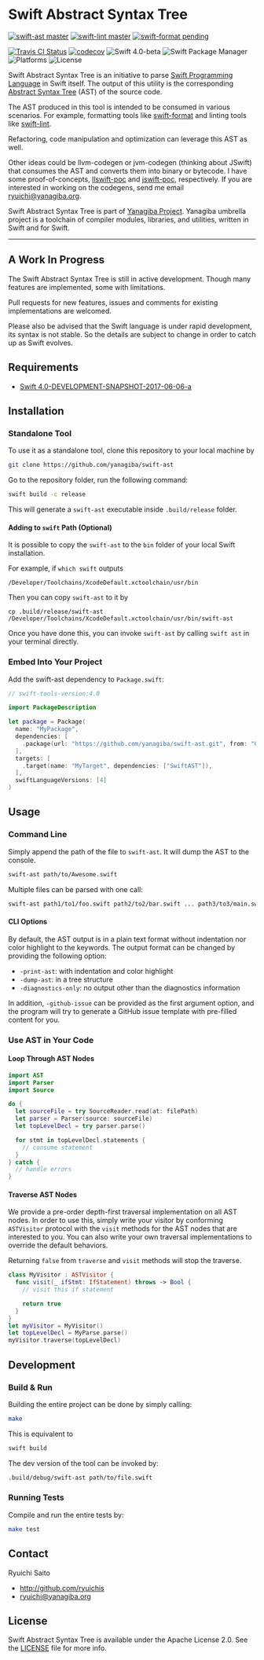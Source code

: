 # Swift Abstract Syntax Tree

[![swift-ast master](https://img.shields.io/badge/swift‐ast-master-C70025.svg)](https://github.com/yanagiba/swift-ast)
[![swift-lint master](https://img.shields.io/badge/swift‐lint-master-C70025.svg)](https://github.com/yanagiba/swift-lint)
[![swift-format pending](https://img.shields.io/badge/swift‐format-pending-C70025.svg)](https://github.com/yanagiba/swift-format)

[![Travis CI Status](https://api.travis-ci.org/yanagiba/swift-ast.svg?branch=master)](https://travis-ci.org/yanagiba/swift-ast)
[![codecov](https://codecov.io/gh/yanagiba/swift-ast/branch/master/graph/badge.svg)](https://codecov.io/gh/yanagiba/swift-ast)
![Swift 4.0-beta](https://img.shields.io/badge/swift-4.0‐beta-brightgreen.svg)
![Swift Package Manager](https://img.shields.io/badge/SPM-ready-orange.svg)
![Platforms](https://img.shields.io/badge/platform-%20Linux%20|%20macOS%20-red.svg)
![License](https://img.shields.io/github/license/yanagiba/swift-ast.svg)


Swift Abstract Syntax Tree is an initiative to parse
[Swift Programming Language](https://swift.org/about/) in Swift itself.
The output of this utility is the corresponding
[Abstract Syntax Tree](https://en.wikipedia.org/wiki/Abstract_syntax_tree) (AST)
of the source code.

The AST produced in this tool is intended to be consumed in various scenarios.
For example, formatting tools like [swift-format](https://github.com/yanagiba/swift-format)
and linting tools like [swift-lint](https://github.com/yanagiba/swift-lint).

Refactoring, code manipulation and optimization can leverage this AST as well.

Other ideas could be llvm-codegen or jvm-codegen (thinking about JSwift) that
consumes the AST and converts them into binary or bytecode.
I have some proof-of-concepts,
[llswift-poc](https://github.com/ryuichis/llswift-poc)
and
[jswift-poc](https://github.com/ryuichis/jswift-poc), respectively.
If you are interested in working on the codegens, send me email ryuichi@yanagiba.org.

Swift Abstract Syntax Tree is part of [Yanagiba Project](http://yanagiba.org).
Yanagiba umbrella project is a toolchain of compiler modules,
libraries, and utilities, written in Swift and for Swift.

* * *

## A Work In Progress

The Swift Abstract Syntax Tree is still in active development.
Though many features are implemented, some with limitations.

Pull requests for new features,
issues and comments for existing implementations are welcomed.

Please also be advised that the Swift language is under rapid development,
its syntax is not stable. So the details are subject to change in order to
catch up as Swift evolves.

## Requirements

- [Swift 4.0-DEVELOPMENT-SNAPSHOT-2017-06-06-a](https://swift.org/download/)

## Installation

### Standalone Tool

To use it as a standalone tool, clone this repository to your local machine by

```bash
git clone https://github.com/yanagiba/swift-ast
```

Go to the repository folder, run the following command:

```bash
swift build -c release
```

This will generate a `swift-ast` executable inside `.build/release` folder.

#### Adding to `swift` Path (Optional)

It is possible to copy the `swift-ast` to the `bin` folder of
your local Swift installation.

For example, if `which swift` outputs

```
/Developer/Toolchains/XcodeDefault.xctoolchain/usr/bin
```

Then you can copy `swift-ast` to it by

```
cp .build/release/swift-ast /Developer/Toolchains/XcodeDefault.xctoolchain/usr/bin/swift-ast
```

Once you have done this, you can invoke `swift-ast` by
calling `swift ast` in your terminal directly.

### Embed Into Your Project

Add the swift-ast dependency to `Package.swift`:

```swift
// swift-tools-version:4.0

import PackageDescription

let package = Package(
  name: "MyPackage",
  dependencies: [
    .package(url: "https://github.com/yanagiba/swift-ast.git", from: "0.3.1")
  ],
  targets: [
    .target(name: "MyTarget", dependencies: ["SwiftAST"]),
  ],
  swiftLanguageVersions: [4]
)
```

## Usage

### Command Line

Simply append the path of the file to `swift-ast`. It will dump the AST to the
console.

```bash
swift-ast path/to/Awesome.swift
```

Multiple files can be parsed with one call:

```bash
swift-ast path1/to1/foo.swift path2/to2/bar.swift ... path3/to3/main.swift
```

#### CLI Options

By default, the AST output is in a plain text format without indentation
nor color highlight to the keywords. The output format can be changed by
providing the following option:

- `-print-ast`: with indentation and color highlight
- `-dump-ast`: in a tree structure
- `-diagnostics-only`: no output other than the diagnostics information

In addition, `-github-issue` can be provided as the first argument option,
and the program will try to generate a GitHub issue template with pre-filled
content for you.

### Use AST in Your Code

#### Loop Through AST Nodes

```swift
import AST
import Parser
import Source

do {
  let sourceFile = try SourceReader.read(at: filePath)
  let parser = Parser(source: sourceFile)
  let topLevelDecl = try parser.parse()

  for stmt in topLevelDecl.statements {
    // consume statement
  }
} catch {
  // handle errors
}
```

#### Traverse AST Nodes

We provide a pre-order depth-first traversal implementation on all AST nodes.
In order to use this, simply write your visitor by conforming `ASTVisitor`
protocol with the `visit` methods for the AST nodes that are interested to you.
You can also write your own traversal implementations
to override the default behaviors.

Returning `false` from `traverse` and `visit` methods will stop the traverse.

```swift
class MyVisitor : ASTVisitor {
  func visit(_ ifStmt: IfStatement) throws -> Bool {
    // visit this if statement

    return true
  }
}
let myVisitor = MyVisitor()
let topLevelDecl = MyParse.parse()
myVisitor.traverse(topLevelDecl)
```

## Development

### Build & Run

Building the entire project can be done by simply calling:

```bash
make
```

This is equivalent to

```bash
swift build
```

The dev version of the tool can be invoked by:

```bash
.build/debug/swift-ast path/to/file.swift
```

### Running Tests

Compile and run the entire tests by:

```bash
make test
```

## Contact

Ryuichi Saito

- http://github.com/ryuichis
- ryuichi@yanagiba.org

## License

Swift Abstract Syntax Tree is available under the Apache License 2.0.
See the [LICENSE](LICENSE) file for more info.
